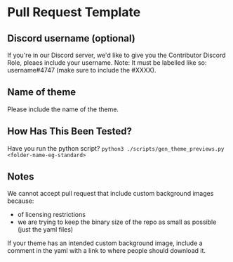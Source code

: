 # Pull Request Template

## Discord username (optional)

If you're in our Discord server, we'd like to give you the Contributor Discord Role, pleaes include your username.
Note: It must be labelled like so: username#4747 (make sure to include the #XXXX).

## Name of theme

Please include the name of the theme.

## How Has This Been Tested?

Have you run the python script? `python3 ./scripts/gen_theme_previews.py <folder-name-eg-standard>`

## Notes

We cannot accept pull request that include custom background images because:

* of licensing restrictions
* we are trying to keep the binary size of the repo as small as possible (just the yaml files)

If your theme has an intended custom background image, include a comment in the yaml with a link to where people should download it.

